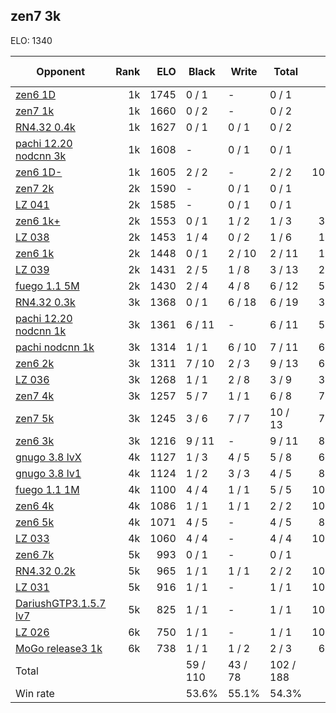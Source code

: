 ## zen7 3k ##

ELO: 1340

Opponent | Rank | ELO | Black | Write | Total | Win rate
---------|-----:|----:|-------|-------|-------|-------:
[zen6 1D](zen6%201D.md) | 1k | 1745 | 0 / 1 | - | 0 / 1 | 0.0%
[zen7 1k](zen7%201k.md) | 1k | 1660 | 0 / 2 | - | 0 / 2 | 0.0%
[RN4.32 0.4k](RN4.32%200.4k.md) | 1k | 1627 | 0 / 1 | 0 / 1 | 0 / 2 | 0.0%
[pachi 12.20 nodcnn 3k](pachi%2012.20%20nodcnn%203k.md) | 1k | 1608 | - | 0 / 1 | 0 / 1 | 0.0%
[zen6 1D-](zen6%201D-.md) | 1k | 1605 | 2 / 2 | - | 2 / 2 | 100.0%
[zen7 2k](zen7%202k.md) | 2k | 1590 | - | 0 / 1 | 0 / 1 | 0.0%
[LZ 041](LZ%20041.md) | 2k | 1585 | - | 0 / 1 | 0 / 1 | 0.0%
[zen6 1k+](zen6%201k+.md) | 2k | 1553 | 0 / 1 | 1 / 2 | 1 / 3 | 33.3%
[LZ 038](LZ%20038.md) | 2k | 1453 | 1 / 4 | 0 / 2 | 1 / 6 | 16.7%
[zen6 1k](zen6%201k.md) | 2k | 1448 | 0 / 1 | 2 / 10 | 2 / 11 | 18.2%
[LZ 039](LZ%20039.md) | 2k | 1431 | 2 / 5 | 1 / 8 | 3 / 13 | 23.1%
[fuego 1.1 5M](fuego%201.1%205M.md) | 2k | 1430 | 2 / 4 | 4 / 8 | 6 / 12 | 50.0%
[RN4.32 0.3k](RN4.32%200.3k.md) | 3k | 1368 | 0 / 1 | 6 / 18 | 6 / 19 | 31.6%
[pachi 12.20 nodcnn 1k](pachi%2012.20%20nodcnn%201k.md) | 3k | 1361 | 6 / 11 | - | 6 / 11 | 54.5%
[pachi nodcnn 1k](pachi%20nodcnn%201k.md) | 3k | 1314 | 1 / 1 | 6 / 10 | 7 / 11 | 63.6%
[zen6 2k](zen6%202k.md) | 3k | 1311 | 7 / 10 | 2 / 3 | 9 / 13 | 69.2%
[LZ 036](LZ%20036.md) | 3k | 1268 | 1 / 1 | 2 / 8 | 3 / 9 | 33.3%
[zen7 4k](zen7%204k.md) | 3k | 1257 | 5 / 7 | 1 / 1 | 6 / 8 | 75.0%
[zen7 5k](zen7%205k.md) | 3k | 1245 | 3 / 6 | 7 / 7 | 10 / 13 | 76.9%
[zen6 3k](zen6%203k.md) | 3k | 1216 | 9 / 11 | - | 9 / 11 | 81.8%
[gnugo 3.8 lvX](gnugo%203.8%20lvX.md) | 4k | 1127 | 1 / 3 | 4 / 5 | 5 / 8 | 62.5%
[gnugo 3.8 lv1](gnugo%203.8%20lv1.md) | 4k | 1124 | 1 / 2 | 3 / 3 | 4 / 5 | 80.0%
[fuego 1.1 1M](fuego%201.1%201M.md) | 4k | 1100 | 4 / 4 | 1 / 1 | 5 / 5 | 100.0%
[zen6 4k](zen6%204k.md) | 4k | 1086 | 1 / 1 | 1 / 1 | 2 / 2 | 100.0%
[zen6 5k](zen6%205k.md) | 4k | 1071 | 4 / 5 | - | 4 / 5 | 80.0%
[LZ 033](LZ%20033.md) | 4k | 1060 | 4 / 4 | - | 4 / 4 | 100.0%
[zen6 7k](zen6%207k.md) | 5k | 993 | 0 / 1 | - | 0 / 1 | 0.0%
[RN4.32 0.2k](RN4.32%200.2k.md) | 5k | 965 | 1 / 1 | 1 / 1 | 2 / 2 | 100.0%
[LZ 031](LZ%20031.md) | 5k | 916 | 1 / 1 | - | 1 / 1 | 100.0%
[DariushGTP3.1.5.7 lv7](DariushGTP3.1.5.7%20lv7.md) | 5k | 825 | 1 / 1 | - | 1 / 1 | 100.0%
[LZ 026](LZ%20026.md) | 6k | 750 | 1 / 1 | - | 1 / 1 | 100.0%
[MoGo release3 1k](MoGo%20release3%201k.md) | 6k | 738 | 1 / 1 | 1 / 2 | 2 / 3 | 66.7%
Total | | | 59 / 110 | 43 / 78 | 102 / 188 | 
Win rate| | | 53.6% | 55.1% | 54.3% | 
